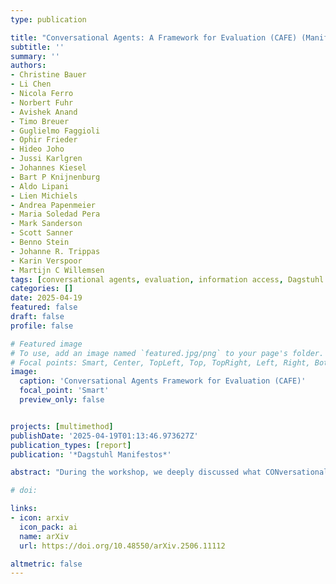 ```yaml
---
type: publication

title: "Conversational Agents: A Framework for Evaluation (CAFE) (Manifesto from Dagstuhl Perspectives Workshop 24352)"
subtitle: ''
summary: ''
authors:
- Christine Bauer
- Li Chen
- Nicola Ferro
- Norbert Fuhr
- Avishek Anand
- Timo Breuer
- Guglielmo Faggioli
- Ophir Frieder
- Hideo Joho
- Jussi Karlgren
- Johannes Kiesel
- Bart P Knijnenburg
- Aldo Lipani
- Lien Michiels
- Andrea Papenmeier
- Maria Soledad Pera
- Mark Sanderson
- Scott Sanner
- Benno Stein
- Johanne R. Trippas
- Karin Verspoor
- Martijn C Willemsen
tags: [conversational agents, evaluation, information access, Dagstuhl Perspectives Workshop, Dagstuhl, manifesto, CONversational Information ACcess, CONIAC, ConversationalAgents Framework for Evaluation, CAFE]
categories: []
date: 2025-04-19
featured: false
draft: false
profile: false

# Featured image
# To use, add an image named `featured.jpg/png` to your page's folder.
# Focal points: Smart, Center, TopLeft, Top, TopRight, Left, Right, BottomLeft, Bottom, BottomRight.
image:
  caption: 'Conversational Agents Framework for Evaluation (CAFE)'
  focal_point: 'Smart'
  preview_only: false


projects: [multimethod]
publishDate: '2025-04-19T01:13:46.973627Z'
publication_types: [report]
publication: '*Dagstuhl Manifestos*'

abstract: "During the workshop, we deeply discussed what CONversational Information ACcess (CONIAC) is and its unique features, proposing a world model abstracting it, and defined the Conversational Agents Framework for Evaluation (CAFE) for the evaluation of CONIAC systems, consisting of six major components: 1) goals of the system's stakeholders, 2) user tasks to be studied in the evaluation, 3) aspects of the users carrying out the tasks, 4) evaluation criteria to be considered, 5) evaluation methodology to be applied, and 6) measures for the quantitative criteria chosen."

# doi: 

links: 
- icon: arxiv
  icon_pack: ai
  name: arXiv
  url: https://doi.org/10.48550/arXiv.2506.11112

altmetric: false
---
```

